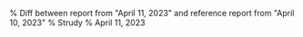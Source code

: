 % Diff between report from "April 11, 2023" and reference report from "April 10, 2023"
% Strudy
% April 11, 2023


